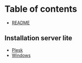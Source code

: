 # Table of contents

* [README](README.md)

## Installation server lite

* [Plesk](installation-server-lite/plesk.md)
* [Windows](installation-server-lite/windows.md)


